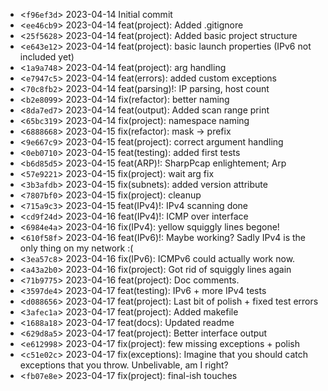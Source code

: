 - <`f96ef3d`> 2023-04-14 Initial commit
- <`ee46cb9`> 2023-04-14 feat(project): Added .gitignore
- <`25f5628`> 2023-04-14 feat(project): Added basic project structure
- <`e643e12`> 2023-04-14 feat(project): basic launch properties (IPv6 not included yet)
- <`1a9a748`> 2023-04-14 feat(project): arg handling
- <`e7947c5`> 2023-04-14 feat(errors): added custom exceptions
- <`70c8fb2`> 2023-04-14 feat(parsing)!: IP parsing, host count
- <`b2e8099`> 2023-04-14 fix(refactor): better naming
- <`8da7ed7`> 2023-04-14 feat(output): Added scan range print
- <`65bc319`> 2023-04-14 fix(project): namespace naming
- <`6888668`> 2023-04-15 fix(refactor): mask -> prefix
- <`9e667c9`> 2023-04-15 feat(project): correct argument handling
- <`0eb0710`> 2023-04-15 feat(testing): added first tests
- <`b6d85d5`> 2023-04-15 feat(ARP)!: SharpPcap enlightement; Arp
- <`57e9221`> 2023-04-15 fix(project): wait arg fix
- <`3b3afdb`> 2023-04-15 fix(subnets): added version attribute
- <`7807bf0`> 2023-04-15 fix(project): cleanup
- <`715a9c3`> 2023-04-15 feat(IPv4)!: IPv4 scanning done
- <`cd9f24d`> 2023-04-16 feat(IPv4)!: ICMP over interface
- <`6984e4a`> 2023-04-16 fix(IPv4): yellow squiggly lines begone!
- <`610f58f`> 2023-04-16 feat(IPv6)!: Maybe working? Sadly IPv4 is the only thing on my network :(
- <`3ea57c8`> 2023-04-16 fix(IPv6): ICMPv6 could actually work now.
- <`a43a2b0`> 2023-04-16 fix(project): Got rid of squiggly lines again
- <`71b9775`> 2023-04-16 feat(project): Doc comments.
- <`3597de4`> 2023-04-17 feat(testing): IPv6 + more IPv4 tests
- <`d088656`> 2023-04-17 feat(project): Last bit of polish + fixed test errors
- <`3afec1a`> 2023-04-17 feat(project): Added makefile
- <`1688a18`> 2023-04-17 feat(docs): Updated readme
- <`629d8a5`> 2023-04-17 feat(project): Better interface output
- <`e612998`> 2023-04-17 fix(project): few missing exceptions + polish
- <`c51e02c`> 2023-04-17 fix(exceptions): Imagine that you should catch exceptions that you throw. Unbelivable, am I right?
- <`fb07e8e`> 2023-04-17 fix(project): final-ish touches
